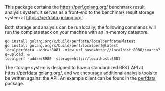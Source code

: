 This package contains the https://perf.golang.org/ benchmark result
analysis system. It serves as a front-end to the benchmark result
storage system at https://perfdata.golang.org/.

Both storage and analysis can be run locally; the following commands will run
the complete stack on your machine with an in-memory datastore.

```
go install golang.org/x/build/perfdata/localperfdata@latest
go install golang.org/x/build/perf/localperf@latest
localperfdata -addr=:8081 -view_url_base=http://localhost:8080/search?q=upload: &
localperf -addr=:8080 -storage=http://localhost:8081
```

The storage system is designed to have a standardized REST
API at https://perfdata.golang.org/, and we encourage additional analysis
tools to be written against the API. An example client can be found in the
[perfdata](https://pkg.go.dev/golang.org/x/build/perfdata) package.
